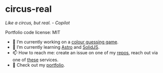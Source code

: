 # circus-real

_Like a circus, but real. - Copilot_

Portfolio code license: MIT

- 🔭 I’m currently working on a [colour guessing game](https://colour-guess-game.netlify.app/).
- 🌱 I’m currently learning [Astro](https://astro.build/) and [SolidJS](https://solidjs.com/).
- 📫 How to reach me: create an issue on one of my [repos](https://github.com/circus-real?tab=repositories), reach out via one of [these](https://circus-real.netlify.app/contact) services.
- 💼 Check out my [portfolio](https://circus-real.netlify.app).
